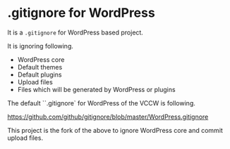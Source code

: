 # .gitignore for WordPress

It is a `.gitignore` for WordPress based project.

It is ignoring following.

* WordPress core
* Default themes
* Default plugins
* Upload files
* Files which will be generated by WordPress or plugins

The default ``.gitignore` for WordPress of the VCCW is following.

https://github.com/github/gitignore/blob/master/WordPress.gitignore

This project is the fork of the above to ignore WordPress core and commit upload files.
